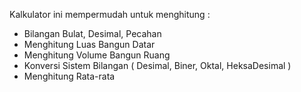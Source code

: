 Kalkulator ini mempermudah untuk menghitung : 
  - Bilangan Bulat, Desimal, Pecahan
  - Menghitung Luas Bangun Datar
  - Menghitung Volume Bangun Ruang
  - Konversi Sistem Bilangan ( Desimal, Biner, Oktal, HeksaDesimal )
  - Menghitung Rata-rata
